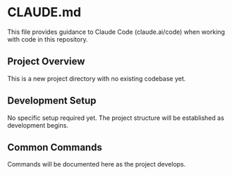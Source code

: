 # CLAUDE.md

This file provides guidance to Claude Code (claude.ai/code) when working with code in this repository.

## Project Overview

This is a new project directory with no existing codebase yet.

## Development Setup

No specific setup required yet. The project structure will be established as development begins.

## Common Commands

Commands will be documented here as the project develops.